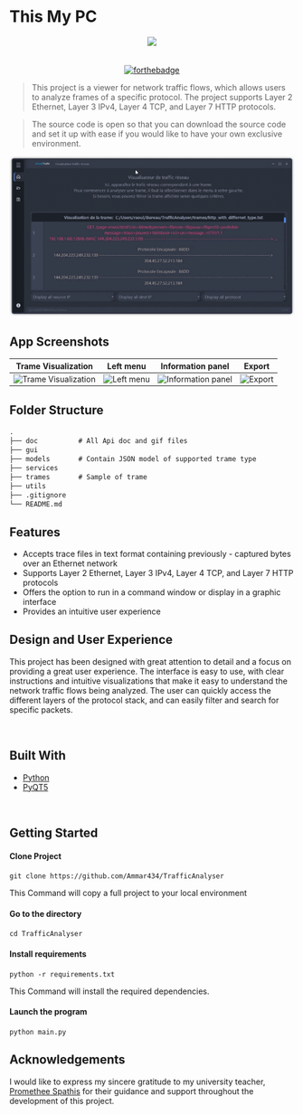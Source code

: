 # This My PC

<div align="center">
        <img src="docs\icon.png" crossorigin >
</div>

<br />

<div align="center">

[![forthebadge](https://forthebadge.com/images/badges/made-with-python.svg)]()
<br />

</div>

> This project is a viewer for network traffic flows, which allows users to analyze frames of a specific protocol. The project supports Layer 2 Ethernet, Layer 3 IPv4, Layer 4 TCP, and Layer 7 HTTP protocols.

> The source code is open so that you can download the source code and set it up with ease if you would like to have your own exclusive environment.

<div align="center">

[![](https://raw.githubusercontent.com/Ammar434/TrafficAnalyser/main/docs/presentation.gif?token=GHSAT0AAAAAAB5XKMND2TJRWFRUIFNXVYMQZAEXWDA)]()
<br />

</div>

## App Screenshots

|                             Trame Visualization                             |                             Left menu                             |                             Information panel                             |                             Export                             |
| :-------------------------------------------------------------------------: | :---------------------------------------------------------------: | :-----------------------------------------------------------------------: | :------------------------------------------------------------: |
| <img src="docs\1.png" title="Trame Visualization" width="100%" crossorigin> | <img src="docs\2.png" title="Left menu" width="100%" crossorigin> | <img src="docs\3.png" title="Information panel" width="100%" crossorigin> | <img src="docs\4.png" title="Export" width="100%" crossorigin> |

## Folder Structure

    .
    ├── doc          # All Api doc and gif files
    ├── gui
    ├── models       # Contain JSON model of supported trame type
    ├── services
    ├── trames       # Sample of trame
    ├── utils
    ├── .gitignore
    └── README.md

## Features

- Accepts trace files in text format containing previously - captured bytes over an Ethernet network
- Supports Layer 2 Ethernet, Layer 3 IPv4, Layer 4 TCP, and Layer 7 HTTP protocols
- Offers the option to run in a command window or display in a graphic interface
- Provides an intuitive user experience

## Design and User Experience

This project has been designed with great attention to detail and a focus on providing a great user experience. The interface is easy to use, with clear instructions and intuitive visualizations that make it easy to understand the network traffic flows being analyzed. The user can quickly access the different layers of the protocol stack, and can easily filter and search for specific packets.

<br />

## Built With

- [Python](https://www.python.org/)
- [PyQT5](https://pypi.org/project/PyQt5/)

<br />

## Getting Started

#### Clone Project

```shell
git clone https://github.com/Ammar434/TrafficAnalyser
```

This Command will copy a full project to your local environment

#### Go to the directory

```shell
cd TrafficAnalyser
```

#### Install requirements

```shell
python -r requirements.txt
```

This Command will install the required dependencies.

#### Launch the program

```shell
python main.py
```

## Acknowledgements

I would like to express my sincere gratitude to my university teacher, [Promethee Spathis](https://npa.lip6.fr/~spathis/) for their guidance and support throughout the development of this project.

